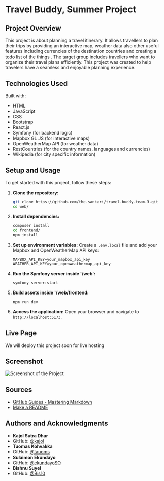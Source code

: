 # Travel Buddy, Summer Project

## Project Overview

This project is about planning a travel itinerary. It allows travellers to plan their trips by providing an interactive map, weather data also other useful features including currencies of the destination countries and creating a todo list of the things . The target group includes travellers who want to organize their travel plans efficiently. This project was created to help travelers have a seamless and enjoyable planning experience.

## Technologies Used

Built with:
- HTML
- JavaScript
- CSS
- Bootstrap
- React.js
- Symfony (for backend logic)
- Mapbox GL JS (for interactive maps)
- OpenWeatherMap API (for weather data)
- RestCountries (for the country names, languages and currencies)
- Wikipedia (for city specific information)

## Setup and Usage

To get started with this project, follow these steps:

1. **Clone the repository:**
    ```bash
    git clone https://github.com/the-sankari/travel-buddy-team-3.git
    cd web/
    ```

2. **Install dependencies:**
    ```bash
    composer install
    cd frontend/
    npm install
    ```

3. **Set up environment variables:**
    Create a `.env.local` file and add your Mapbox and OpenWeatherMap API keys:
    ```env
    MAPBOX_API_KEY=your_mapbox_api_key
    WEATHER_API_KEY=your_openweathermap_api_key
    
    ```

4. **Run the Symfony server inside '/web':**
    ```bash
    symfony server:start
    ```

5. **Build assets inside '/web/frontend:**
    ```bash
    npm run dev
    ```

6. **Access the application:**
    Open your browser and navigate to `http://localhost:5173`.
## Live Page
We will deploy this project soon for live hosting

## Screenshot

![Screenshot of the Project](path/to/screenshot.png)

## Sources

- [GitHub Guides - Mastering Markdown](https://guides.github.com/features/mastering-markdown/)
- [Make a README](https://www.makeareadme.com/)

## Authors and Acknowledgments

- **Kajol Sutra Dhar**
- GitHub: [@kajol](https://https://github.com/the-sankari)
- **Tuomas Kohvakka**
- GitHub: [@tauoms](https://https://github.com/tauoms)
- **Sulaimon Ekundayo**
- GitHub: [@ekundayoSO](https://github.com/ekundayoSO)
- **Bishnu Suyel**
- GitHub: [@Bis10](https://github.com/Bis10)


